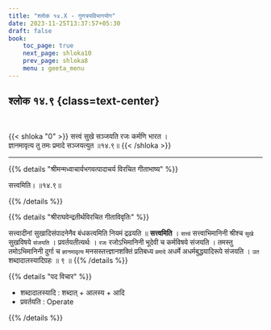 ```yaml
---
title: "श्लोक १४.X - गुणत्रयविभागयोग"
date: 2023-11-25T13:37:57+05:30
draft: false
book:
    toc_page: true
    next_page: shloka10
    prev_page: shloka8
    menu : geeta_menu
---
```




## श्लोक १४.९ {class=text-center}

<br/>

{{< shloka  "0"  >}}
सत्त्वं सुखे सञ्जयति रजः कर्मणि भारत ।  
ज्ञानमावृत्य तु तमः प्रमादे सञ्जयत्युत ॥१४.९॥
{{< /shloka >}}

---


{{% details "श्रीमन्मध्वाचार्यभगवत्पादाचर्य विरचित  गीताभाष्य" %}}

सत्त्वमिति।  ॥१४.९॥

{{% /details %}}



{{% details "श्रीराघवेन्द्रतीर्थविरचित गीताविवृतिः" %}}

सत्त्वादीनां सुखादिसंपादनेनैव बंधकत्वमिति नियमं द्रढयति
॥ **सत्त्वमिति** । `सत्त्वं` सत्त्वाभिमानिनी श्रीश्च 
`सुखे` सुखविषये `संजयति` । प्रवर्तयतीत्यर्थः । `रजः` 
रजोऽभिमानिनी भूदेवी च कर्मविषये संजयति । तमस्तु
तमोऽभिमानिनी दुर्गा च `ज्ञानमावृत्य` मनसस्तत्त्ज्ञानशक्तिं 
प्रतिबध्य `प्रमादे` अधर्मे अधर्मबुद्धयादिरूपे संजयति । 
`उत` शब्दादालस्यादिग्रहः ॥ ९ ॥
{{% /details %}}



{{% details "पद विचार" %}}

- शब्दादालस्यादि : शब्दात् + आलस्य + आदि
- प्रवर्तयति : Operate

{{% /details %}}
